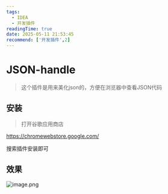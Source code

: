 ```yaml
---
tags:
  - IDEA
  - 开发插件
readingTime: true
date: 2025-05-11 21:53:45
recommend: ['开发插件',2]
---
```


# JSON-handle

> 这个插件是用来美化json的，方便在浏览器中查看JSON代码

## 安装

>打开谷歌应用商店

https://chromewebstore.google.com/

搜索插件安装即可

## 效果

![image.png](https://imgsbo.oss-cn-shanghai.aliyuncs.com/undefined20250512200848103.png)
